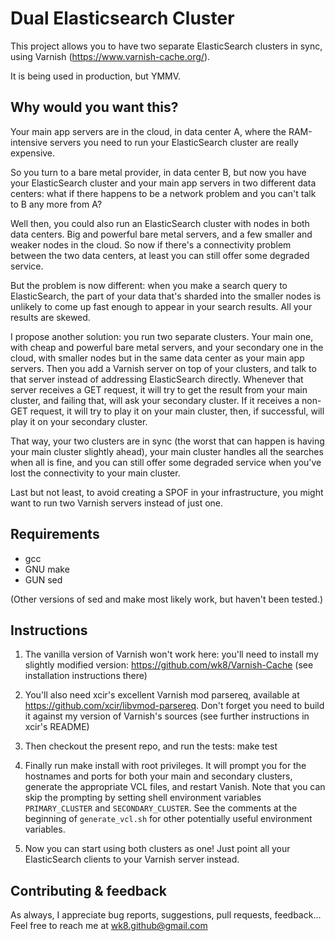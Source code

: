 Dual Elasticsearch Cluster
==========================

This project allows you to have two separate ElasticSearch clusters in sync, 
using Varnish (https://www.varnish-cache.org/).

It is being used in production, but YMMV.


Why would you want this?
------------------------

Your main app servers are in the cloud, in data center A, where the
RAM-intensive servers you need to run your ElasticSearch cluster
are really expensive.

So you turn to a bare metal provider, in data center B, but now you have
your ElasticSearch cluster and your main app servers in two different data
centers: what if there happens to be a network problem and you can't talk to B
any more from A?

Well then, you could also run an ElasticSearch cluster with nodes in both data
centers. Big and powerful bare metal servers, and a few smaller and weaker
nodes in the cloud. So now if there's a connectivity problem between the two
data centers, at least you can still offer some degraded service.

But the problem is now different: when you make a search query to ElasticSearch,
the part of your data that's sharded into the smaller nodes is unlikely to come
up fast enough to appear in your search results. All your results are skewed.

I propose another solution: you run two separate clusters. Your main one, with
cheap and powerful bare metal servers, and your secondary one in the cloud,
with smaller nodes but in the same data center as your main app servers.
Then you add a Varnish server on top of your clusters, and talk to that server
instead of addressing ElasticSearch directly.
Whenever that server receives a GET request, it will try to get the result from
your main cluster, and failing that, will ask your secondary cluster.
If it receives a non-GET request, it will try to play it on your main cluster,
then, if successful, will play it on your secondary cluster.

That way, your two clusters are in sync (the worst that can happen is having
your main cluster slightly ahead), your main cluster handles all the searches
when all is fine, and you can still offer some degraded service when you've
lost the connectivity to your main cluster.

Last but not least, to avoid creating a SPOF in your infrastructure, you might
want to run two Varnish servers instead of just one.


Requirements
------------

- gcc
- GNU make
- GUN sed

(Other versions of sed and make most likely work, but haven't been tested.)


Instructions
-------------

1) The vanilla version of Varnish won't work here: you'll need to install my
   slightly modified version: https://github.com/wk8/Varnish-Cache
   (see installation instructions there)

2) You'll also need xcir's excellent Varnish mod parsereq, available at
   https://github.com/xcir/libvmod-parsereq. Don't forget you need to build it
   against my version of Varnish's sources (see further instructions in xcir's
   README)

3) Then checkout the present repo, and run the tests: make test

4) Finally run make install with root privileges. It will prompt you for the
   hostnames and ports for both your main and secondary clusters, generate the
   appropriate VCL files, and restart Vanish.
   Note that you can skip the prompting by setting shell environment variables
   `PRIMARY_CLUSTER` and `SECONDARY_CLUSTER`. See the comments at the beginning
   of `generate_vcl.sh` for other potentially useful environment variables.

5) Now you can start using both clusters as one! Just point all your
   ElasticSearch clients to your Varnish server instead.


Contributing & feedback
-----------------------

As always, I appreciate bug reports, suggestions, pull requests, feedback...
Feel free to reach me at <wk8.github@gmail.com>
